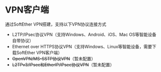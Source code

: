 # VPN客户端

通过SoftEther VPN搭建，支持以下VPN协议连接方式

* L2TP/IPsec协议VPN（支持Windows、Android、iOS、Mac OS等智能设备自带协议）
* Ethernet over HTTPS协议VPN（支持Windows、Linux等智能设备，需要下载SoftEther VPN客户端）
* ~~OpenVPN/MS-SSTP协议VPN~~（暂未配置）
* ~~L2TPv3/IPsec和EtherIP/IPsec协议VPN~~（暂未配置）



